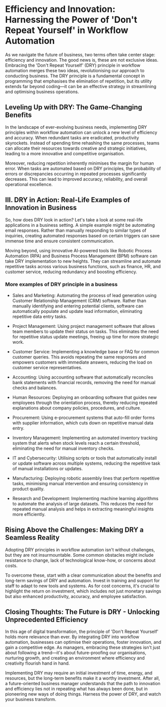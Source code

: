 # Efficiency and Innovation: Harnessing the Power of 'Don't Repeat Yourself' in Workflow Automation

As we navigate the future of business, two terms often take center stage: efficiency and innovation. The good news is, these are not exclusive ideas. Embracing the 'Don't Repeat Yourself' (DRY) principle in workflow automation merges these two ideas, revolutionising our approach to conducting business. The DRY principle is a fundamental concept in programming that emphasises the elimination of repetition, but its utility extends far beyond coding—it can be an effective strategy in streamlining and optimising business operations.

## Leveling Up with DRY: The Game-Changing Benefits

In the landscape of ever-evolving business needs, implementing DRY principles within workflow automation can unlock a new level of efficiency and accuracy. When redundant tasks are eradicated, productivity skyrockets. Instead of spending time rehashing the same processes, teams can allocate their resources towards creative and strategic initiatives, leading to a more innovative and competitive organisation.

Moreover, reducing repetition inherently minimises the margin for human error. When tasks are automated based on DRY principles, the probability of errors or discrepancies occurring in repeated processes significantly decreases. This can lead to improved accuracy, reliability, and overall operational excellence.

## III. DRY in Action: Real-Life Examples of Innovation in Business

So, how does DRY look in action? Let's take a look at some real-life applications in a business setting. A simple example might be automating email responses. Rather than manually responding to similar types of inquiries, creating automated responses based on certain triggers can save immense time and ensure consistent communication.

Moving beyond, using innovative AI-powered tools like Robotic Process Automation (RPA) and Business Process Management (BPM) software can take DRY implementation to new heights. They can streamline and automate repetitive tasks across various business functions, such as finance, HR, and customer service, reducing redundancy and boosting efficiency.

### More examples of DRY principle in a business
- Sales and Marketing: Automating the process of lead generation using Customer Relationship Management (CRM) software. Rather than manually identifying and entering potential clients, software can automatically populate and update lead information, eliminating repetitive data entry tasks.

- Project Management: Using project management software that allows team members to update their status on tasks. This eliminates the need for repetitive status update meetings, freeing up time for more strategic work.

- Customer Service: Implementing a knowledge base or FAQ for common customer queries. This avoids repeating the same responses and empowers customers with immediate answers, reducing the load on customer service representatives.

- Accounting: Using accounting software that automatically reconciles bank statements with financial records, removing the need for manual checks and balances.

- Human Resources: Deploying an onboarding software that guides new employees through the orientation process, thereby reducing repeated explanations about company policies, procedures, and culture.

- Procurement: Using e-procurement systems that auto-fill order forms with supplier information, which cuts down on repetitive manual data entry.

- Inventory Management: Implementing an automated inventory tracking system that alerts when stock levels reach a certain threshold, eliminating the need for manual inventory checks.

- IT and Cybersecurity: Utilising scripts or tools that automatically install or update software across multiple systems, reducing the repetitive task of manual installations or updates.

- Manufacturing: Deploying robotic assembly lines that perform repetitive tasks, minimising manual intervention and ensuring consistency in product quality.

- Research and Development: Implementing machine learning algorithms to automate the analysis of large datasets. This reduces the need for repeated manual analysis and helps in extracting meaningful insights more efficiently.

## Rising Above the Challenges: Making DRY a Seamless Reality

Adopting DRY principles in workflow automation isn't without challenges, but they are not insurmountable. Some common obstacles might include resistance to change, lack of technological know-how, or concerns about costs.

To overcome these, start with a clear communication about the benefits and long-term savings of DRY and automation. Invest in training and support for staff to adapt to new tools and systems. As for cost concerns, it's crucial to highlight the return on investment, which includes not just monetary savings but also enhanced productivity, accuracy, and employee satisfaction.

## Closing Thoughts: The Future is DRY - Unlocking Unprecedented Efficiency

In this age of digital transformation, the principle of 'Don't Repeat Yourself' holds more relevance than ever. By integrating DRY into workflow automation, businesses can optimise their operations, foster innovation, and gain a competitive edge. As managers, embracing these strategies isn't just about following a trend—it's about future-proofing our organisations, nurturing growth, and creating an environment where efficiency and creativity flourish hand in hand.

Implementing DRY may require an initial investment of time, energy, and resources, but the long-term benefits make it a worthy investment. After all, a future-oriented business manager understands that the path to innovation and efficiency lies not in repeating what has always been done, but in pioneering new ways of doing things. Harness the power of DRY, and watch your business transform.